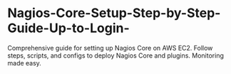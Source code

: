 # Nagios-Core-Setup-Step-by-Step-Guide-Up-to-Login-
Comprehensive guide for setting up Nagios Core on AWS EC2. Follow steps, scripts, and configs to deploy Nagios Core and plugins. Monitoring made easy.
